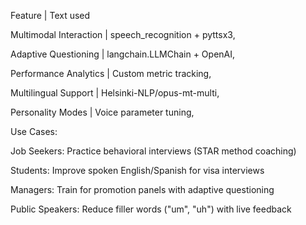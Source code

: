 Feature                    |        Text used

Multimodal Interaction	   |      speech_recognition + pyttsx3,

Adaptive Questioning       |      langchain.LLMChain + OpenAI,

Performance Analytics      |      Custom metric tracking,

Multilingual Support       |      Helsinki-NLP/opus-mt-multi,

Personality Modes          |      Voice parameter tuning,




Use Cases:


Job Seekers: Practice behavioral interviews (STAR method coaching)

Students: Improve spoken English/Spanish for visa interviews

Managers: Train for promotion panels with adaptive questioning

Public Speakers: Reduce filler words ("um", "uh") with live feedback
